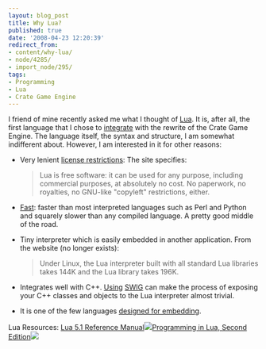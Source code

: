 ```yaml
---
layout: blog_post
title: Why Lua?
published: true
date: '2008-04-23 12:20:39'
redirect_from:
- content/why-lua/
- node/4285/
- import_node/295/
tags:
- Programming
- Lua
- Crate Game Engine
---
```


I friend of mine recently asked me what I thought of [Lua](http://www.lua.org/). It is, after all, the first language that I chose to [integrate](/content/crate-game-engine-snapshot-20080330-release) with the rewrite of the Crate Game Engine. The language itself, the syntax and structure, I am somewhat indifferent about. However, I am interested in it for other reasons:

-   Very lenient [license restrictions](http://www.lua.org/license.html): The site specifies:

    > Lua is free software: it can be used for any purpose, including commercial purposes, at absolutely no cost. No paperwork, no royalties, no GNU-like "copyleft" restrictions, either.

-   [Fast](http://shootout.alioth.debian.org/gp4/benchmark.php?test=all&lang=all): faster than most interpreted languages such as Perl and Python and squarely slower than any compiled language. A pretty good middle of the road.
-   Tiny interpreter which is easily embedded in another application. From the website (no longer exists):

    > Under Linux, the Lua interpreter built with all standard Lua libraries takes 144K and the Lua library takes 196K.

-   Integrates well with C++. [Using](/content/swig-overview) [SWIG](http://www.swig.org) can make the process of exposing your C++ classes and objects to the Lua interpreter almost trivial.
-   It is one of the few languages [designed for embedding](/content/languages-designed-embedding).

Lua Resources: [Lua 5.1 Reference Manual](http://www.amazon.com/gp/product/8590379833?ie=UTF8&tag=empcra-20&linkCode=as2&camp=1789&creative=9325&creativeASIN=8590379833)![](http://www.assoc-amazon.com/e/ir?t=empcra-20&l=as2&o=1&a=8590379833)[Programming in Lua, Second Edition](http://www.amazon.com/gp/product/8590379825?ie=UTF8&tag=empcra-20&linkCode=as2&camp=1789&creative=9325&creativeASIN=8590379825)![](http://www.assoc-amazon.com/e/ir?t=empcra-20&l=as2&o=1&a=8590379825)
